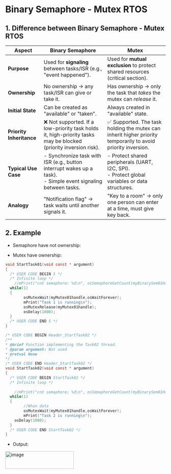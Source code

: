 #  Binary Semaphore - Mutex RTOS

## 1. Difference between Binary Semaphore - Mutex RTOS

| **Aspect**               | **Binary Semaphore**                                                                                               | **Mutex**                                                                                                    |
| ------------------------ | ------------------------------------------------------------------------------------------------------------------ | ------------------------------------------------------------------------------------------------------------ |
| **Purpose**              | Used for **signaling** between tasks/ISR (e.g., "event happened").                                                 | Used for **mutual exclusion** to protect shared resources (critical section).                                |
| **Ownership**            | No ownership → any task/ISR can give or take it.                                                                   | Has ownership → only the task that *takes* the mutex can *release* it.                                       |
| **Initial State**        | Can be created as "available" or "taken".                                                                          | Always created in "available" state.                                                                         |
| **Priority Inheritance** | ❌ Not supported. If a low-priority task holds it, high-priority tasks may be blocked (priority inversion risk).    | ✅ Supported. The task holding the mutex can inherit higher priority temporarily to avoid priority inversion. |
| **Typical Use Case**     | - Synchronize task with ISR (e.g., button interrupt wakes up a task). <br> - Simple event signaling between tasks. | - Protect shared peripherals (UART, I2C, SPI). <br> - Protect global variables or data structures.           |
| **Analogy**              | "Notification flag" → task waits until another signals it.                                                         | "Key to a room" → only one person can enter at a time, must give key back.                                   |

## 2. Example 

- Semaphore have not ownership: 

- Mutex have ownership:

```c
void StartTask01(void const * argument)
{
  /* USER CODE BEGIN 5 */
  /* Infinite loop */
	//mPrint("cnt semaphore: %d\n", osSemaphoreGetCount(myBinarySem01Handle));
  while(1)
  {
		osMutexWait(myMutex01handle,osWaitForever);
		mPrint("Task 1 is running\n");
		osMutexRelease(myMutex01handle);
		osDelay(1000);   
  }
  /* USER CODE END 5 */
}

/* USER CODE BEGIN Header_StartTask02 */
/**
* @brief Function implementing the Task02 thread.
* @param argument: Not used
* @retval None
*/
/* USER CODE END Header_StartTask02 */
void StartTask02(void const * argument)
{
  /* USER CODE BEGIN StartTask02 */
  /* Infinite loop */
	
	//mPrint("cnt semaphore: %d\n", osSemaphoreGetCount(myBinarySem01Handle));
  while(1)
  {
		//Nhan data
		osMutexWait(myMutex01handle,osWaitForever);
		mPrint("Task 2 is running\n");
    osDelay(1000);
  }
  /* USER CODE END StartTask02 */
}
```

- Output:

<img width="215" height="55" alt="image" src="https://github.com/user-attachments/assets/c11d9151-6028-447d-a406-1e32920b6eb5" />
